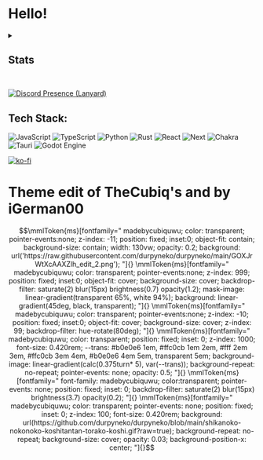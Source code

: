 # Hello!

<details>
<summary><h2>Stats</h2></summary>
<br>
  
[![Top Langs](https://github-readme-stats.vercel.app/api/top-langs/?username=durpyneko&theme=radical&size_weight=0.5&count_weight=0.5)]()

[![durpyneko's GitHub stats](https://github-readme-stats.vercel.app/api?username=durpyneko&theme=radical)]()

![Streaks](https://github-readme-streak-stats.herokuapp.com/?user=durpyneko&theme=radical&hide_border=false)

</details>

##
[![Discord Presence (Lanyard)](https://lanyard.cnrad.dev/api/763864687481323620?bg=2c317e)](https://discord.com/users/763864687481323620)

## Tech Stack:

![JavaScript](https://img.shields.io/badge/javascript-%23323330.svg?style=for-the-badge&logo=javascript&logoColor=white)
![TypeScript](https://img.shields.io/badge/typescript-%23007ACC.svg?style=for-the-badge&logo=typescript&logoColor=white)
![Python](https://img.shields.io/badge/python-3670A0?style=for-the-badge&logo=python&logoColor=ffdd54)
![Rust](https://img.shields.io/badge/rust-%23000000.svg?style=for-the-badge&logo=rust&logoColor=%23ff5e5b)
![React](https://img.shields.io/badge/react-%2320232a.svg?style=for-the-badge&logo=react&logoColor=%2361DAFB)
![Next](https://img.shields.io/badge/next%20js-000000?style=for-the-badge&logo=nextdotjs&logoColor=white)
![Chakra](https://img.shields.io/badge/chakra-%234ED1C5.svg?style=for-the-badge&logo=chakraui&logoColor=white)
![Tauri](https://img.shields.io/badge/tauri-%2324C8DB.svg?style=for-the-badge&logo=tauri&logoColor=%23FFFFFF)
![Godot Engine](https://img.shields.io/badge/GODOT-%23FFFFFF.svg?style=for-the-badge&logo=godot-engine)

[![ko-fi](https://ko-fi.com/img/githubbutton_sm.svg)](https://ko-fi.com/X8X0SE0PQ)

# Theme edit of TheCubiq's and by iGerman00
```math
\mmlToken{ms}[fontfamily="
madebycubiquwu;
color: transparent;
pointer-events:none;
z-index: -11;
position: fixed;
inset:0;
object-fit: contain;
background-size: contain;
width: 130vw;
opacity: 0.2;
background: url('https://raw.githubusercontent.com/durpyneko/durpyneko/main/GOXJrWtXcAAXZlh_edit_2.png');
"]{}

\mmlToken{ms}[fontfamily="
madebycubiquwu;
color: transparent;
pointer-events:none;
z-index: 999;
position: fixed;
inset:0;
object-fit: cover;
background-size: cover;
backdrop-filter: saturate(2) blur(15px) brightness(0.7) opacity(1.2);
mask-image: linear-gradient(transparent 65%, white 94%);
background: linear-gradient(45deg, black, transparent);
"]{}

\mmlToken{ms}[fontfamily="
madebycubiquwu;
color: transparent;
pointer-events:none;
z-index: -10;
position: fixed;
inset:0;
object-fit: cover;
background-size: cover;
z-index: 99;
backdrop-filter: hue-rotate(80deg);
"]{}

\mmlToken{ms}[fontfamily="
madebycubiquwu;
color: transparent;
position: fixed;
inset: 0;
z-index: 1000;
font-size: 0.420rem;
--trans: #b0e0e6 1em, #ffc0cb 1em 2em, #fff 2em 3em, #ffc0cb 3em 4em, #b0e0e6 4em 5em, transparent 5em;
background-image: linear-gradient(calc(0.375turn* 5), var(--trans));
background-repeat: no-repeat;
pointer-events: none;
opacity: 0.5;
"]{}

\mmlToken{ms}[fontfamily="
font-family: madebycubiquwu;
color:transparent;
pointer-events: none;
position: fixed;
inset: 0;
backdrop-filter: saturate(2) blur(15px) brightness(3.7) opacity(0.2);
"]{}

\mmlToken{ms}[fontfamily="
madebycubiquwu;
color: transparent;
pointer-events: none;
position: fixed;
inset: 0;
z-index: 100;
font-size: 0.420rem;
background: url(https://github.com/durpyneko/durpyneko/blob/main/shikanoko-nokonoko-koshitantan-torako-koshi.gif?raw=true);
background-repeat: no-repeat;
background-size: cover;
opacity: 0.03;
background-position-x: center;
"]{}
```
